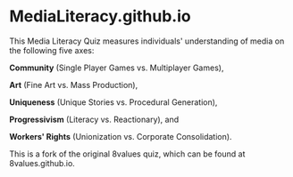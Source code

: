 # MediaLiteracy.github.io
This Media Literacy Quiz measures individuals' understanding of media on the following five axes: 

<b>Community</b> (Single Player Games vs. Multiplayer Games), 

<b>Art</b> (Fine Art vs. Mass Production), 

<b>Uniqueness</b> (Unique Stories vs. Procedural Generation), 

<b>Progressivism</b> (Literacy vs. Reactionary), and 

<b>Workers' Rights</b> (Unionization vs. Corporate Consolidation).

This is a fork of the original 8values quiz, which can be found at 8values.github.io.

